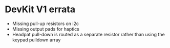 # DevKit V1 errata

* Missing pull-up resistors on i2c
* Missing output pads for haptics
* Headpat pull-down is routed as a separate resistor rather than using the keypad pulldown array